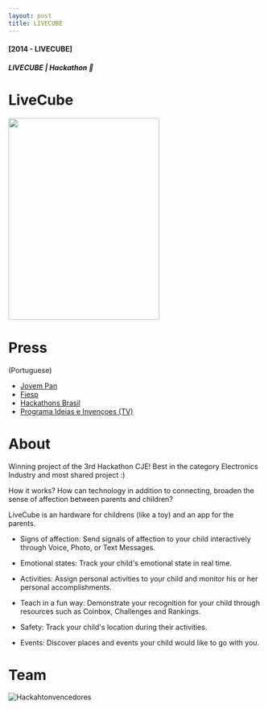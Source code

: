 ```yaml
---
layout: post
title: LIVECUBE
---
```


#### [2014 - LIVECUBE]
##### LIVECUBE | Hackathon 🥇

LiveCube
====
<img width="300" height="400" src="http://ezefranca.com/livecubeapp.github.io/LiveCube_files/2-iphone-right.png">

Press
====
(Portuguese)

- [Jovem Pan](http://blog.jovempan.uol.com.br/technews/noticias/maratona-hacker-premia-ideias-inovadoras-para-a-industria/)
- [Fiesp](http://www.fiesp.com.br/noticias/depois-de-maratona-de-24h-hackathon-divulga-vencedores-de-sua-terceira-edicao/)
- [Hackathons Brasil](https://hackathonbrasil.com.br/home/blog/magalhaes-junior-explica-como-a-equipe-polimoto-desenvolveu-um-dos-aplicativos-vencedores-do-hackathonfiesp/)
- [Programa Ideias e Invençoes (TV)](https://youtu.be/L41iN9mmlk4?t=19m16s)


About
====
Winning project of the 3rd Hackathon CJE! Best in the category Electronics Industry and most shared project :)

How it works?
How can technology in addition to connecting, broaden the sense of affection between parents and children?

LiveCube is an hardware for childrens (like a toy) and an app for the parents.

- Signs of affection:
  Send signals of affection to your child interactively through Voice, Photo, or Text Messages.

- Emotional states:
  Track your child's emotional state in real time.

- Activities:
  Assign personal activities to your child and monitor his or her personal accomplishments.

- Teach in a fun way:
  Demonstrate your recognition for your child through resources such as Coinbox, Challenges and Rankings.

- Safety:
  Track your child's location during their activities.

- Events:
  Discover places and events your child would like to go with you.


Team
====
<img class="img img-responsive" src="https://raw.githubusercontent.com/ezefranca/livecubeapp.github.io/master/images/hackathonfoto.JPG" alt="Hackahtonvencedores" />

